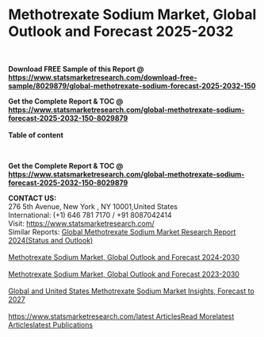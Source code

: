 <h1>Methotrexate Sodium Market, Global Outlook and Forecast 2025-2032</h1><br/><p><strong>Download FREE Sample of this Report @ <a href="https://www.statsmarketresearch.com/download-free-sample/8029879/global-methotrexate-sodium-forecast-2025-2032-150">https://www.statsmarketresearch.com/download-free-sample/8029879/global-methotrexate-sodium-forecast-2025-2032-150</a></strong></p><div><b>Get the Complete Report & TOC @ <a href="https://www.statsmarketresearch.com/global-methotrexate-sodium-forecast-2025-2032-150-8029879">https://www.statsmarketresearch.com/global-methotrexate-sodium-forecast-2025-2032-150-8029879</a></b></div><br><b>Table of content</b><p><br><div><b>Get the Complete Report & TOC @ <a href="https://www.statsmarketresearch.com/global-methotrexate-sodium-forecast-2025-2032-150-8029879">https://www.statsmarketresearch.com/global-methotrexate-sodium-forecast-2025-2032-150-8029879</a></b></div></p> <b>CONTACT US:</b><br>276 5th Avenue, New York , NY 10001,United States<br>International: (+1) 646 781 7170 / +91 8087042414<br>Visit: <a href="https://www.statsmarketresearch.com/">https://www.statsmarketresearch.com/</a><br>Similar Reports: <a href="https://www.statsmarketresearch.com/global-methotrexate-sodium-forecast-2025-2032-150-8029879">Global Methotrexate Sodium Market Research Report 2024(Status and Outlook)</a><br/><br/><a href="https://www.statsmarketresearch.com/global-methotrexate-sodium-forecast-2025-2032-150-8029879">Methotrexate Sodium Market, Global Outlook and Forecast 2024-2030</a><br/><br/><a href="https://www.statsmarketresearch.com/global-methotrexate-sodium-forecast-2025-2032-150-8029879">Methotrexate Sodium Market, Global Outlook and Forecast 2023-2030</a><br/><br/><a href="https://www.statsmarketresearch.com/global-methotrexate-sodium-forecast-2025-2032-150-8029879">Global and United States Methotrexate Sodium Market Insights, Forecast to 2027</a><br/><br/><a href="https://gyeongbokgung.com">https://www.statsmarketresearch.com/</a><a href="https://hallyeomaritime.com">latest Articles</a><a href="https://jingwansa.com">Read More</a><a href=https://nguoiviet.jp/">latest Articles</a><a href="https://www.intelmarketresearch.com/">latest Publications</a>